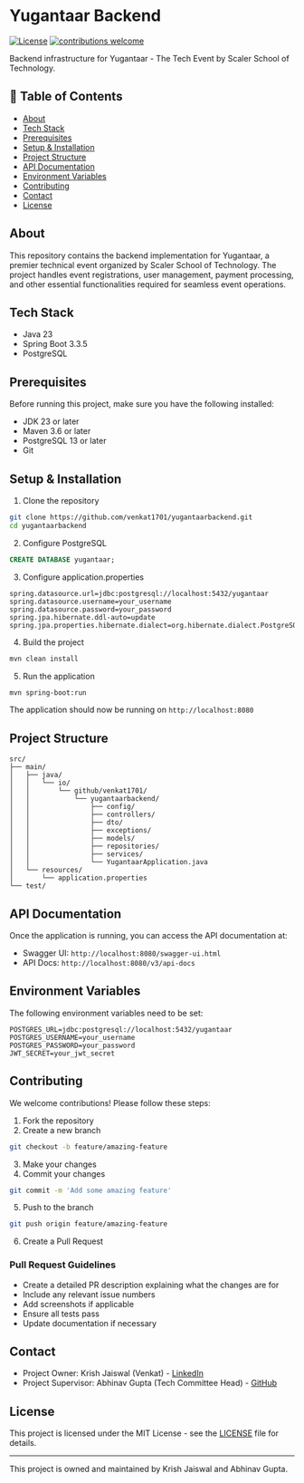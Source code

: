 # Yugantaar Backend

[![License](https://img.shields.io/badge/License-MIT-blue.svg)](LICENSE)
[![contributions welcome](https://img.shields.io/badge/contributions-welcome-brightgreen.svg?style=flat)](https://github.com/venkat1701/yugantaarbackend/issues)

Backend infrastructure for Yugantaar - The Tech Event by Scaler School of Technology.

## 📖 Table of Contents
- [About](#about)
- [Tech Stack](#tech-stack)
- [Prerequisites](#prerequisites)
- [Setup & Installation](#setup--installation)
- [Project Structure](#project-structure)
- [API Documentation](#api-documentation)
- [Environment Variables](#environment-variables)
- [Contributing](#contributing)
- [Contact](#contact)
- [License](#license)

## About
This repository contains the backend implementation for Yugantaar, a premier technical event organized by Scaler School of Technology. The project handles event registrations, user management, payment processing, and other essential functionalities required for seamless event operations.

## Tech Stack
- Java 23
- Spring Boot 3.3.5
- PostgreSQL

## Prerequisites
Before running this project, make sure you have the following installed:
- JDK 23 or later
- Maven 3.6 or later
- PostgreSQL 13 or later
- Git

## Setup & Installation

1. Clone the repository
```bash
git clone https://github.com/venkat1701/yugantaarbackend.git
cd yugantaarbackend
```

2. Configure PostgreSQL
```sql
CREATE DATABASE yugantaar;
```

3. Configure application.properties
```properties
spring.datasource.url=jdbc:postgresql://localhost:5432/yugantaar
spring.datasource.username=your_username
spring.datasource.password=your_password
spring.jpa.hibernate.ddl-auto=update
spring.jpa.properties.hibernate.dialect=org.hibernate.dialect.PostgreSQLDialect
```

4. Build the project
```bash
mvn clean install
```

5. Run the application
```bash
mvn spring-boot:run
```

The application should now be running on `http://localhost:8080`

## Project Structure
```
src/
├── main/
│   ├── java/
│   │   └── io/
│   │       └── github/venkat1701/
│   │           └── yugantaarbackend/
│   │               ├── config/
│   │               ├── controllers/
│   │               ├── dto/
│   │               ├── exceptions/
│   │               ├── models/
│   │               ├── repositories/
│   │               ├── services/
│   │               └── YugantaarApplication.java
│   └── resources/
│       └── application.properties
└── test/
```

## API Documentation
Once the application is running, you can access the API documentation at:
- Swagger UI: `http://localhost:8080/swagger-ui.html`
- API Docs: `http://localhost:8080/v3/api-docs`

## Environment Variables
The following environment variables need to be set:
```
POSTGRES_URL=jdbc:postgresql://localhost:5432/yugantaar
POSTGRES_USERNAME=your_username
POSTGRES_PASSWORD=your_password
JWT_SECRET=your_jwt_secret
```

## Contributing
We welcome contributions! Please follow these steps:

1. Fork the repository
2. Create a new branch
```bash
git checkout -b feature/amazing-feature
```
3. Make your changes
4. Commit your changes
```bash
git commit -m 'Add some amazing feature'
```
5. Push to the branch
```bash
git push origin feature/amazing-feature
```
6. Create a Pull Request

### Pull Request Guidelines
- Create a detailed PR description explaining what the changes are for
- Include any relevant issue numbers
- Add screenshots if applicable
- Ensure all tests pass
- Update documentation if necessary

## Contact
- Project Owner: Krish Jaiswal (Venkat) - [LinkedIn](https://linkedin.com/in/jaiswal-krish)
- Project Supervisor: Abhinav Gupta (Tech Committee Head) - [GitHub](https://github.com/abhinavgupta-de)

## License
This project is licensed under the MIT License - see the [LICENSE](LICENSE) file for details.

---
This project is owned and maintained by Krish Jaiswal and Abhinav Gupta.
